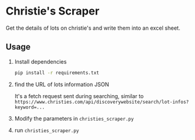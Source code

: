 # Christie's Scraper

Get the details of lots on christie's and write them into an excel sheet.

## Usage

1. Install dependencies

   ```bash
   pip install -r requirements.txt
   ```

2. find the URL of lots information JSON

   It's a fetch request sent during searching, similar to `https://www.christies.com/api/discoverywebsite/search/lot-infos?keyword=...`

3. Modify the parameters in `christies_scraper.py`
4. run `christies_scraper.py`